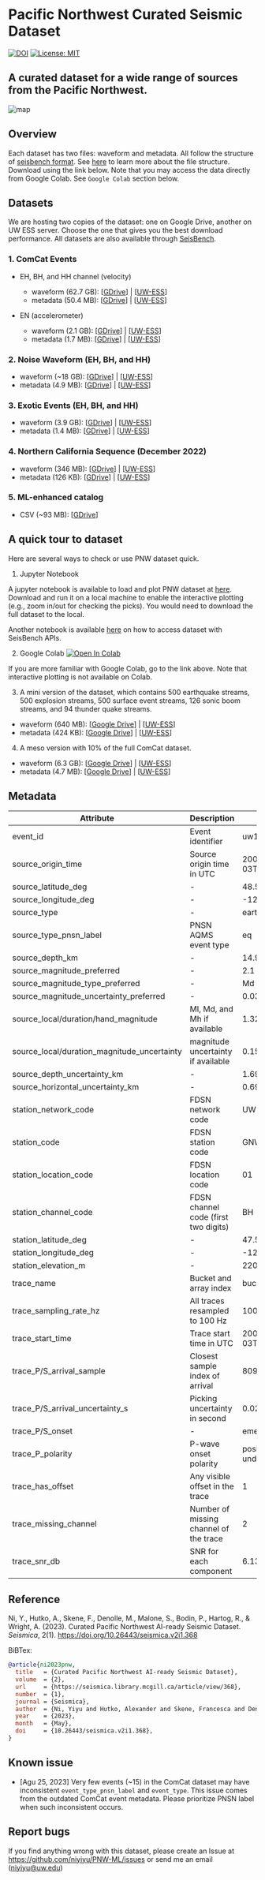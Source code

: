 # Pacific Northwest Curated Seismic Dataset
[![DOI](https://zenodo.org/badge/470042054.svg)](https://zenodo.org/badge/latestdoi/470042054) [![License: MIT](https://img.shields.io/badge/License-MIT-yellow.svg)](https://opensource.org/licenses/MIT)
## A curated dataset for a wide range of sources from the Pacific Northwest.

![map](./figures/README_overview.png)

## Overview
Each dataset has two files: waveform and metadata. All follow the structure of [seisbench format](https://seisbench.readthedocs.io/en/latest/). See [here](https://seisbench.readthedocs.io/en/latest/pages/data_format.html) to learn more about the  file structure. Download using the link below. Note that you may access the data directly from Google Colab. See `Google Colab` section below.

## Datasets
We are hosting two copies of the dataset: one on Google Drive, another on UW ESS server. Choose the one that gives you the best download performance. All datasets are also available through [SeisBench](https://github.com/seisbench/seisbench).

### 1. ComCat Events
- EH, BH, and HH channel (velocity)
  - waveform (62.7 GB): [[GDrive](https://drive.google.com/file/d/10UCLyJSRibvhon9CuUTfns3fObNFKDer/view?usp=sharing)] | [[UW-ESS](https://dasway.ess.washington.edu/shared/niyiyu/PNW-ML/comcat_waveforms.hdf5)]
  - metadata (50.4 MB): [[GDrive](https://drive.google.com/file/d/1bKDITx8KiDGZUaUoWQSZilpo7GhdWxKv/view?usp=sharing)] | [[UW-ESS](https://dasway.ess.washington.edu/shared/niyiyu/PNW-ML/comcat_metadata.csv)]

- EN (accelerometer)
  - waveform (2.1 GB): [[GDrive](https://drive.google.com/file/d/1I16psU3YJ7CFFNWZiaAGPlw1M3BmvuT8/view?usp=sharing)] | [[UW-ESS](https://dasway.ess.washington.edu/shared/niyiyu/PNW-ML/accelerometer_waveforms.hdf5)]
  - metadata (1.7 MB): [[GDrive](https://drive.google.com/file/d/1xpeaoC3NsZqyICIbNHF2J46WsfZwwF6K/view?usp=sharing)] | [[UW-ESS](https://dasway.ess.washington.edu/shared/niyiyu/PNW-ML/accelerometer_metadata.csv)]

### 2. Noise Waveform (EH, BH, and HH)
  - waveform (~18 GB): [[GDrive](https://drive.google.com/file/d/1Z55WTcoyy-bR-WwWbedlZJrSo6tkRLlJ/view?usp=sharing)] | [[UW-ESS](https://dasway.ess.washington.edu/shared/niyiyu/PNW-ML/noise_waveforms.hdf5)]
  - metadata (4.9 MB): [[GDrive](https://drive.google.com/file/d/1Ou5AKRczEqnNRsSEUSafIRlGcXTvLLUW/view?usp=sharing)] | [[UW-ESS](https://dasway.ess.washington.edu/shared/niyiyu/PNW-ML/noise_metadata.csv)]
  
### 3. Exotic Events (EH, BH, and HH)
  - waveform (3.9 GB): [[GDrive](https://drive.google.com/file/d/1pxGQnLnAwXf9Zhc8xfh1HXEOsXjga2sG/view?usp=sharing)] | [[UW-ESS](https://dasway.ess.washington.edu/shared/niyiyu/PNW-ML/exotic_waveforms.hdf5)]
  - metadata (1.4 MB): [[GDrive](https://drive.google.com/file/d/1brCZkrKjRtToLxBX5ob7qHX6EBq00nAM/view?usp=sharing)] | [[UW-ESS](https://dasway.ess.washington.edu/shared/niyiyu/PNW-ML/exotic_metadata.csv)]

### 4. Northern California Sequence (December 2022)
  - waveform (346 MB): [[GDrive](https://drive.google.com/file/d/15UxIbxacloPlY2DUTDBEnBaMYvh2eXVI/view?usp=sharing)] | [[UW-ESS](https://dasway.ess.washington.edu/shared/niyiyu/PNW-ML/norcal_waveforms.hdf5)]
  - metadata (126 KB): [[GDrive](https://drive.google.com/file/d/1BhLVODzlu407JDZ0OteoPgZlTE-o469O/view?usp=sharing)] | [[UW-ESS](https://dasway.ess.washington.edu/shared/niyiyu/PNW-ML/norcal_metadata.csv)]

### 5. ML-enhanced catalog
  - CSV (~93 MB): [[GDrive](https://drive.google.com/file/d/16qUT_3-duVuKwfmPmvtH5EifL4eeyRvv/view?usp=sharing)] 


## A quick tour to dataset
Here are several ways to check or use PNW dataset quick.

1. Jupyter Notebook
   
  A jupyter notebook is available to load and plot PNW dataset at [here](./notebooks/inspect_pnw_dataset.ipynb). Download and run it on a local machine to enable the interactive plotting (e.g., zoom in/out for checking the picks). You would need to download the full dataset to the local.

  Another notebook is available [here](./notebooks/curated_pnw_dataset_seisbench.ipynb) on how to access dataset with SeisBench APIs.

2. Google Colab [![Open In Colab](https://colab.research.google.com/assets/colab-badge.svg)](https://colab.research.google.com/drive/17Qu54ZI_HxJjIgLgo9K18-vwpXWoIeYM?usp=sharing)

  If you are more familiar with Google Colab, go to the link above. Note that interactive plotting is not available on Colab.

3. A mini version of the dataset, which contains 500 earthquake streams, 500 explosion streams, 500 surface event streams, 126 sonic boom streams, and 94 thunder quake streams.
  - waveform (640 MB): [[Google Drive](https://drive.google.com/file/d/1Yq6n8R0sb338OaT0KTwW2XFDb9x_LG6g/view?usp=share_link)] | [[UW-ESS](https://dasway.ess.washington.edu/shared/niyiyu/PNW-ML/miniPNW_waveforms.hdf5)]
  - metadata (424 KB): [[Google Drive](https://drive.google.com/file/d/1Y0nK6ObBVABuoTopaWRNg2lPqjQsXa7e/view?usp=share_link)] | [[UW-ESS](https://dasway.ess.washington.edu/shared/niyiyu/PNW-ML/miniPNW_metadata.csv)]

4. A meso version with 10% of the full ComCat dataset.
  - waveform (6.3 GB): [[Google Drive](https://drive.google.com/file/d/1SrbiQpBpU6mPq5Un_lJpPcfBekwczLzp/view?usp=share_link)] | [[UW-ESS](https://dasway.ess.washington.edu/shared/niyiyu/PNW-ML/mesoPNW_waveforms.hdf5)]
  - metadata (4.7 MB): [[Google Drive](https://drive.google.com/file/d/1HK2AuWPQj3dCdKShYcJ7a5E577XASrab/view?usp=share_link)] | [[UW-ESS](https://dasway.ess.washington.edu/shared/niyiyu/PNW-ML/mesoPNW_metadata.csv)]

## Metadata
| Attribute | Description | Example |
| ----------- | ----------- |-------|
| event_id | Event identifier | uw10564613 |
| source_origin_time | Source origin time in UTC | 2002-10-03T01:56:49.530000Z |
| source_latitude_deg | - | 48.553 |
| source_longitude_deg | - | -122.52 |
| source_type | - | earthquake |
| source_type_pnsn_label | PNSN AQMS event type | eq |
| source_depth_km | - | 14.907 |
| source_magnitude_preferred | - | 2.1 |
| source_magnitude_type_preferred | - | Md |
| source_magnitude_uncertainty_preferred | - | 0.03 |
| source_local/duration/hand_magnitude | Ml, Md, and Mh if available | 1.32 |
| source_local/duration_magnitude_uncertainty | magnitude uncertainty if available | 0.15 |
| source_depth_uncertainty_km | - | 1.69 |
| source_horizontal_uncertainty_km | - |0.694 |
| station_network_code | FDSN network code | UW |
| station_code | FDSN station code | GNW |
| station_location_code | FDSN location code | 01 |
| station_channel_code | FDSN channel code (first two digits) | BH |
| station_latitude_deg | - | 47.5641 |
| station_longitude_deg | - | -122.825 |
| station_elevation_m | - | 220.0 |
| trace_name | Bucket and array index | bucket1\$0,:3:15001 |
| trace_sampling_rate_hz | All traces resampled to 100 Hz | 100 |
| trace_start_time |  Trace start time in UTC | 2002-10-03T01:55:59.530000Z |
| trace_P/S_arrival_sample | Closest sample index of arrival  | 8097 |
| trace_P/S_arrival_uncertainty_s | Picking uncertainty in second |  0.02 |
| trace_P/S_onset | - |  emergent |
| trace_P_polarity | P-wave onset polarity | positive, negative, or undecidable |
| trace_has_offset | Any visible offset in the trace | 1 |
| trace_missing_channel | Number of missing channel of the trace | 2 |
| trace_snr_db | SNR for each component |  6.135|3.065|11.766 |

## Reference
Ni, Y., Hutko, A., Skene, F., Denolle, M., Malone, S., Bodin, P., Hartog, R., & Wright, A. (2023). Curated Pacific Northwest AI-ready Seismic Dataset. *Seismica*, 2(1). https://doi.org/10.26443/seismica.v2i1.368

BiBTex:
```bibtex
@article{ni2023pnw, 
  title   = {Curated Pacific Northwest AI-ready Seismic Dataset}, 
  volume  = {2}, 
  url     = {https://seismica.library.mcgill.ca/article/view/368}, 
  number  = {1}, 
  journal = {Seismica}, 
  author  = {Ni, Yiyu and Hutko, Alexander and Skene, Francesca and Denolle, Marine and Malone, Stephen and Bodin, Paul and Hartog, Renate and Wright, Amy}, 
  year    = {2023}, 
  month   = {May},
  doi     = {10.26443/seismica.v2i1.368}, 
}
```

## Known issue
* [Agu 25, 2023] Very few events (~15) in the ComCat dataset may have inconsistent `event_type_pnsn_label` and `event_type`. This issue comes from the outdated ComCat event metadata. Please prioritize PNSN label when such inconsistent occurs.

## Report bugs
If you find anything wrong with this dataset, please create an Issue at https://github.com/niyiyu/PNW-ML/issues or send me an email (niyiyu@uw.edu)
